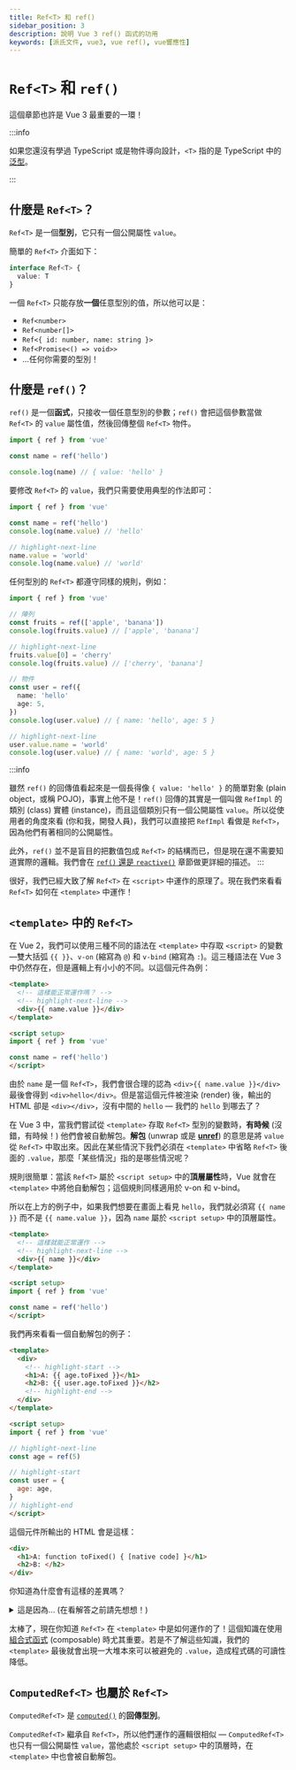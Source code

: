 ```yaml
---
title: Ref<T> 和 ref()
sidebar_position: 3
description: 說明 Vue 3 ref() 函式的功用
keywords: [派氏文件, vue3, vue ref(), vue響應性]
---
```


# `Ref<T>` 和 `ref()`

這個章節也許是 Vue 3 最重要的一環！

:::info

如果您還沒有學過 TypeScript 或是物件導向設計，`<T>` 指的是 TypeScript 中的[泛型](https://www.typescriptlang.org/docs/handbook/2/generics.html)。

:::

## 什麼是 `Ref<T>`？

`Ref<T>` 是一個**型別**，它只有一個公開屬性 `value`。

簡單的 `Ref<T>` 介面如下：

```ts showLineNumbers
interface Ref<T> {
  value: T
}
```

一個 `Ref<T>` 只能存放**一個**任意型別的值，所以他可以是：

- `Ref<number>`
- `Ref<number[]>`
- `Ref<{ id: number, name: string }>`
- `Ref<Promise<() => void>>`
- ...任何你需要的型別！

## 什麼是 `ref()`？

`ref()` 是一個**函式**，只接收一個任意型別的參數；`ref()` 會把這個參數當做 `Ref<T>` 的 `value` 屬性值，然後回傳整個 `Ref<T>` 物件。

```ts showLineNumbers
import { ref } from 'vue'

const name = ref('hello')

console.log(name) // { value: 'hello' }
```

要修改 `Ref<T>` 的 `value`，我們只需要使用典型的作法即可：

```ts showLineNumbers
import { ref } from 'vue'

const name = ref('hello')
console.log(name.value) // 'hello'

// highlight-next-line
name.value = 'world'
console.log(name.value) // 'world'
```

任何型別的 `Ref<T>` 都遵守同樣的規則，例如：

```ts showLineNumbers
import { ref } from 'vue'

// 陣列
const fruits = ref(['apple', 'banana'])
console.log(fruits.value) // ['apple', 'banana']

// highlight-next-line
fruits.value[0] = 'cherry'
console.log(fruits.value) // ['cherry', 'banana']

// 物件
const user = ref({
  name: 'hello'
  age: 5,
})
console.log(user.value) // { name: 'hello', age: 5 }

// highlight-next-line
user.value.name = 'world'
console.log(user.value) // { name: 'world', age: 5 }
```

:::info

雖然 `ref()` 的回傳值看起來是一個長得像 `{ value: 'hello' }` 的簡單對象 (plain object，或稱 POJO)，事實上他不是！`ref()` 回傳的其實是一個叫做 `RefImpl` 的類別 (class) 實體 (instance)，而且這個類別只有一個公開屬性 `value`。所以從使用者的角度來看 (你和我，開發人員)，我們可以直接把 `RefImpl` 看做是 `Ref<T>`，因為他們有著相同的公開屬性。

此外，`ref()` 並不是盲目的把數值包成 `Ref<T>` 的結構而已，但是現在還不需要知道實際的邏輯。我們會在 [`ref()` 還是 `reactive()`](./ref-or-reactive) 章節做更詳細的描述。
:::

很好，我們已經大致了解 `Ref<T>` 在 `<script>` 中運作的原理了。現在我們來看看 `Ref<T>` 如何在 `<template>` 中運作！

## `<template>` 中的 `Ref<T>`

在 Vue 2，我們可以使用三種不同的語法在 `<template>` 中存取 `<script>` 的變數—雙大括弧 `{{ }}`、`v-on` (縮寫為 `@`) 和 `v-bind` (縮寫為 `:`)。這三種語法在 Vue 3 中仍然存在，但是邏輯上有小小的不同。以這個元件為例：

```html showLineNumbers
<template>
  <!-- 這樣能正常運作嗎？ -->
  <!-- highlight-next-line -->
  <div>{{ name.value }}</div>
</template>

<script setup>
import { ref } from 'vue'

const name = ref('hello')
</script>
```

由於 `name` 是一個 `Ref<T>`，我們會很合理的認為 `<div>{{ name.value }}</div>` 最後會得到 `<div>hello</div>`。但是當這個元件被渲染 (render) 後，輸出的 HTML 卻是 `<div></div>`，沒有中間的 `hello` — 我們的 `hello` 到哪去了？

在 Vue 3 中，當我們嘗試從 `<template>` 存取 `Ref<T>` 型別的變數時，**有時候** (沒錯，有時候！) 他們會被自動解包。**解包** (unwrap 或是 [**unref**](https://vuejs.org/api/reactivity-utilities.html#unref)) 的意思是將 `value` 從 `Ref<T>` 中取出來。因此在某些情況下我們必須在 `<template>` 中省略 `Ref<T>` 後面的 `.value`，那麼「某些情況」指的是哪些情況呢？

規則很簡單：當該 `Ref<T>` 屬於 `<script setup>` 中的**頂層屬性**時，Vue 就會在 `<template>` 中將他自動解包；這個規則同樣適用於 v-on 和 v-bind。

所以在上方的例子中，如果我們想要在畫面上看見 `hello`，我們就必須寫 `{{ name }}` 而不是 `{{ name.value }}`，因為 `name` 屬於 `<script setup>` 中的頂層屬性。

```html showLineNumbers
<template>
  <!-- 這樣就能正常運作 -->
  <!-- highlight-next-line -->
  <div>{{ name }}</div>
</template>

<script setup>
import { ref } from 'vue'

const name = ref('hello')
</script>
```

我們再來看看一個自動解包的例子：

```html showLineNumbers
<template>
  <div>
    <!-- highlight-start -->
    <h1>A: {{ age.toFixed }}</h1>
    <h2>B: {{ user.age.toFixed }}</h2>
    <!-- highlight-end -->
  </div>
</template>

<script setup>
import { ref } from 'vue'

// highlight-next-line
const age = ref(5)

// highlight-start
const user = {
  age: age,
}
// highlight-end
</script>
```

這個元件所輸出的 HTML 會是這樣：

```html showLineNumbers
<div>
  <h1>A: function toFixed() { [native code] }</h1>
  <h2>B: </h2>
</div>
```

你知道為什麼會有這樣的差異嗎？

<details>
  <summary>這是因為... (在看解答之前請先想想！)</summary>

  - `age` 和 `user` 都是 `<script setup>` 中的頂層屬性。
  - 因為 `age` 在 `<script setup>` 中是一個頂層的 `Ref<T>`，他在 `<template>` 中會被自動解包，代表在 `<template>` 寫 `{{ age }}` 就會等於在 `<script setup>` 裡面寫 `age.value`，因此得到 `5`。
  - 在 JavaScript 中，`toFixed` 是數字原型 (prototype) 中的一個方法；既然 `5` 是一個數字，那麼 `5.toFixed` 就會得到該方法，因此在畫面上就顯示了 `function toFixed() { [native code] }`。
  - 雖然 `user.age` 和 `age` 在 `<script setup>` 的來源其實是同一個變數，但 `{{ user.age }}` 在 `<template>` 中**不會**被自動解包，因為 `user.age` 不是一個頂層屬性 — `user` 才是！
  - 既然 `user.age` 在 `<template>` 中沒有被自動解包，在 `<template>` 寫 `{{ user.age }}` 就會等於 `<script setup>` 中的 `user.age`，也就是 `Ref<T>`。
  - `Ref<T>` 裡面沒有 `toFixed` 這個屬性，因此 `{{ user.age.toFixed }}` 就會是 `undefined`，導致 `<h2>B: {{ undefined }}</h2>` 被渲染成 `<h2>B: </h2>`。

</details>

太棒了，現在你知道 `Ref<T>` 在 `<template>` 中是如何運作的了！這個知識在使用[組合式函式](./composables) (composable) 時尤其重要。若是不了解這些知識，我們的 `<template>` 最後就會出現一大堆本來可以被避免的 `.value`，造成程式碼的可讀性降低。

## `ComputedRef<T>` 也屬於 `Ref<T>`

`ComputedRef<T>` 是 [`computed()`](https://vuejs.org/api/reactivity-core.html#computed) 的**回傳型別**。

`ComputedRef<T>` 繼承自 `Ref<T>`，所以他們運作的邏輯很相似 — `ComputedRef<T>` 也只有一個公開屬性 `value`，當他處於 `<script setup>` 中的頂層時，在 `<template>` 中也會被自動解包。
